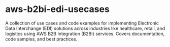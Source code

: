 # aws-b2bi-edi-usecases
A collection of use cases and code examples for implementing Electronic Data Interchange (EDI) solutions across industries like healthcare, retail, and logistics using AWS B2B Integration (B2BI) services. Covers documentation, code samples, and best practices.

